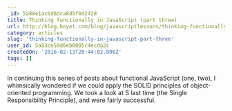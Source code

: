 ```yaml
---
_id: 5a88e1acbd6dca0d5f0d2428
title: Thinking functionally in JavaScript (part three)
url: http://blog.boyet.com/blog/javascriptlessons/thinking-functionally-in-javascript-part-three/
category: articles
slug: 'thinking-functionally-in-javascript-part-three'
user_id: 5a83ce59d6eb0005c4ecda2c
createdOn: '2016-02-13T20:44:02.000Z'
tags: []
---
```


In continuing this series of posts about functional JavaScript (one, two), I whimsically wondered if we could apply the SOLID principles of object-oriented programming. We took a look at S last time (the Single Responsibility Principle), and were fairly successful. 
